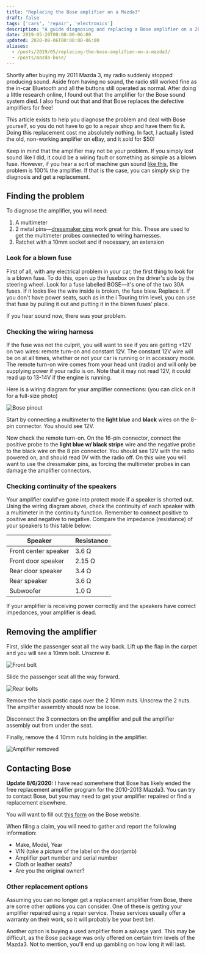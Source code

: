 ```yaml
---
title: "Replacing the Bose amplifier on a Mazda3"
draft: false
tags: ['cars', 'repair', 'electronics']
description: "A guide diagnosing and replacing a Bose amplifier on a 2010-2013 Mazda 3"
date: 2019-05-20T00:00:00-06:00
updated: 2020-08-06T00:00:00-06:00
aliases:
  - /posts/2019/05/replacing-the-bose-amplifier-on-a-mazda3/
  - /posts/mazda-bose/
---
```


Shortly after buying my 2011 Mazda 3, my radio suddenly stopped producing sound. Aside from having no sound, the radio still worked fine as the in-car Bluetooth and all the buttons still operated as normal. After doing a little research online, I found out that the amplifier for the Bose sound system died. I also found out that and that Bose replaces the defective amplifiers for free!

This article exists to help you diagnose the problem and deal with Bose yourself, so you do not have to go to a repair shop and have them fix it. Doing this replacement cost me absolutely nothing. In fact, I actually listed the old, non-working amplifier on eBay, and it sold for $50!

<!-- more -->

Keep in mind that the amplifier may not be your problem. If you simply lost sound like I did, it could be a wiring fault or something as simple as a blown fuse. However, if you hear a sort of machine gun sound [like this](https://www.youtube.com/watch?v=6LP-JGGeBuU), the problem is 100% the amplifier. If that is the case, you can simply skip the diagnosis and get a replacement.

## Finding the problem

To diagnose the amplifier, you will need:

1. A multimeter
2. 2 metal pins&mdash;[dressmaker pins](https://www.amazon.com/Singer-Dressmaker-Pins-500-Count-Size/dp/B000PSFC46) work great for this. These are used to get the multimeter probes connected to wiring harnesses.
3. Ratchet with a 10mm socket and if necessary, an extension

### Look for a blown fuse

First of all, with any electrical problem in your car, the first thing to look for is a blown fuse. To do this, open up the fusebox on the driver's side by the steering wheel. Look for a fuse labelled BOSE&mdash;it's one of the two 30A fuses. If it looks like the wire inside is broken, the fuse blew. Replace it. If you don't have power seats, such as in the i Touring trim level, you can use that fuse by pulling it out and putting it in the blown fuses' place.

If you hear sound now, there was your problem.

### Checking the wiring harness

If the fuse was not the culprit, you will want to see if you are getting +12V on two wires: remote turn-on and constant 12V. The constant 12V wire will be on at all times, whether or not your car is running or in accessory mode. The remote turn-on wire comes from your head unit (radio) and will only be supplying power if your radio is on. Note that it may not read 12V, it could read up to 13-14V if the engine is running.

Here is a wiring diagram for your amplifier connections: (you can click on it for a full-size photo)

<!--[![Bose pinout](/img/mazda-bose-pinout.jpg)](/img/mazda-bose-pinout.jpg)-->
![Bose pinout](/img/mazda-bose-pinout.jpg)

Start by connecting a multimeter to the **light blue** and **black** wires on the 8-pin connector. You should see 12V.

Now check the remote turn-on. On the 16-pin connector, connect the positive probe to the **light blue w/ black stripe** wire and the negative probe to the black wire on the 8 pin connector. You should see 12V with the radio powered on, and should read 0V with the radio off. On this wire you will want to use the dressmaker pins, as forcing the multimeter probes in can damage the amplifier connectors.

### Checking continuity of the speakers

Your amplifier could've gone into protect mode if a speaker is shorted out. Using the wiring diagram above, check the continuity of each speaker with a multimeter in the continuity function. Remember to connect positive to positive and negative to negative. Compare the impedance (resistance) of your speakers to this table below:

Speaker                 | Resistance
------------------------|-----------
Front center speaker    | 3.6 &Omega;
Front door speaker      | 2.15 &Omega;
Rear door speaker       | 3.4 &Omega;
Rear speaker            | 3.6 &Omega;
Subwoofer               | 1.0 &Omega;

If your amplifier is receiving power correctly and the speakers have correct impedances, your amplifier is dead.

## Removing the amplifier

First, slide the passenger seat all the way back. Lift up the flap in the carpet and you will see a 10mm bolt. Unscrew it.

![Front bolt](/img/mazda-bose-front.jpg)

Slide the passenger seat all the way forward.

![Rear bolts](/img/mazda-bose-rear.jpg)

Remove the black pastic caps over the 2 10mm nuts. Unscrew the 2 nuts. The amplifier assembly should now be loose.

Disconnect the 3 connectors on the amplifier and pull the amplifier assembly out from under the seat.

Finally, remove the 4 10mm nuts holding in the amplifier.

![Amplifier removed](/img/mazda-bose-amplifier.jpg)

## Contacting Bose

**Update 8/6/2020:** I have read somewhere that Bose has likely ended the free replacement amplifier program for the 2010-2013 Mazda3. You can try to contact Bose, but you may need to get your amplifier repaired or find a replacement elsewhere.

You will want to fill out [this form](https://automotive.bose.com/contact-us) on the Bose website. 

When filing a claim, you will need to gather and report the following information:

* Make, Model, Year
* VIN (take a picture of the label on the doorjamb)
* Amplifier part number and serial number
* Cloth or leather seats?
* Are you the original owner?

### Other replacement options

Assuming you can no longer get a replacement amplifier from Bose, there are some other options you can consider. One of these is getting your amplifier repaired using a repair service. These services usually offer a warranty on their work, so it will probably be your best bet.

Another option is buying a used amplifier from a salvage yard. This may be difficult, as the Bose package was only offered on certain trim levels of the Mazda3. Not to mention, you'll end up gambling on how long it will last.
